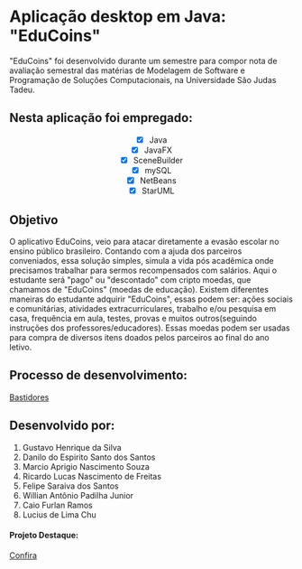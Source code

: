 # Aplicação desktop em Java: "EduCoins"
"EduCoins" foi desenvolvido durante um semestre para compor nota de avaliação semestral das matérias de Modelagem de Software e Programação de Soluções Computacionais, na Universidade São Judas Tadeu.
<br>

## Nesta aplicação foi empregado:
<div align = "center">
  
- [x] Java
- [x] JavaFX
- [x] SceneBuilder
- [x] mySQL
- [x] NetBeans
- [x] StarUML 
</div>


## Objetivo
O aplicativo EduCoins, veio para atacar diretamente a evasão escolar no ensino público brasileiro.
Contando com a ajuda dos parceiros conveniados, essa solução simples, simula a vida pós acadêmica onde precisamos trabalhar para sermos recompensados com salários.
Aqui o estudante será "pago" ou "descontado" com cripto moedas, que chamamos de "EduCoins" (moedas de educação).
Existem diferentes maneiras do estudante adquirir "EduCoins", essas podem ser: ações sociais e comunitárias, 
atividades extracurriculares, trabalho e/ou pesquisa em casa, 
frequência em aula, testes, provas e muitos outros(seguindo instruções dos professores/educadores).
Essas moedas podem ser usadas para compra de diversos itens doados pelos parceiros ao final do ano letivo. 

## Processo de desenvolvimento:
  <a href ="https://padlet.com/danilosantos6362/a3-modelagem-de-software-jx9l7rj1ci9qe92k">Bastidores</a>

## Desenvolvido por:
<ol>
<li>Gustavo Henrique da Silva</li>
<li>Danilo do Espirito Santo dos Santos</li>
<li>Marcio Aprigio Nascimento Souza</li>
<li>Ricardo Lucas Nascimento de Freitas</li>
<li>Felipe Saraiva dos Santos</li>
<li>Willian Antônio Padilha Junior</li>
<li>Caio Furlan Ramos</li>
<li>Lucius de Lima Chu</li>
</ol>

#### Projeto Destaque:
<a href="https://drive.google.com/file/d/19SR5ZxnNTX8AS1LwoOUvISbCx_axoy0K/view?usp=sharing" target="_blank">Confira</a>
